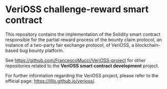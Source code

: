 # VeriOSS challenge-reward smart contract

This repository contains the implementation of the Solidity smart contract responsible for the partial reward process of the bounty claim protocol, an instance of a two-party fair exchange protocol, of VeriOSS, a blockchain-based bug bounty platform.

See https://github.com/FrancescoMucci/VeriOSS-project for other repositories related to the **VeriOSS smart contract development** project.

For further information regarding the VeriOSS project, please refer to the official page: https://lillo.github.io/verioss/.
